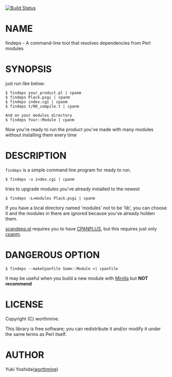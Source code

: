 [![Build Status](https://travis-ci.com/worthmine/App-findeps.svg?branch=master)](https://travis-ci.com/worthmine/App-findeps)
# NAME

findeps - A command-line tool that resolves dependencies from Perl modules

# SYNOPSIS

just run like below:

```
$ findeps your_product.pl | cpanm
$ findeps Plack.psgi | cpanm
$ findeps index.cgi | cpanm
$ findeps t/00_compile.t | cpanm

And on your modules directory
$ findeps Your::Module | cpanm
```

Now you're ready to run the product you've made with many modules
without installing them every time

# DESCRIPTION

`findeps` is a simple command line program for ready to run.

```
$ findeps -u index.cgi | cpanm
```

tries to upgrade modules you've already installed  to the newest

```
$ findeps -L=modules Plack.psgi | cpanm
```

If you have a local directory named 'modules' not to be 'lib',
you can choose it and the modules in there are ignored
because you've already holden them.

[scandeps.pl](https://metacpan.org/pod/scandeps.pl) requires you to have [CPANPLUS](https://metacpan.org/pod/CPANPLUS), but this requires just only [cpanm](https://metacpan.org/pod/cpanm).

# DANGEROUS OPTION

```
$ findeps --makeCpanfile Some::Module >| cpanfile
```

It may be useful when you build a new module with [Minilla](https://metacpan.org/pod/Minilla)
but **NOT recommend**

# LICENSE

Copyright (C) worthmine.

This library is free software; you can redistribute it and/or modify
it under the same terms as Perl itself.

# AUTHOR

Yuki Yoshida([worthmine](https://github.com/worthmine))
